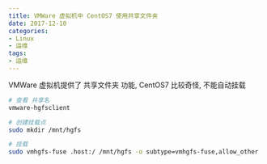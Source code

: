 ```yaml
---
title: VMWare 虚拟机中 CentOS7 使用共享文件夹
date: 2017-12-10
categories:
- Linux
- 运维
tags:
- 运维
---
```


VMWare 虚拟机提供了 共享文件夹 功能, CentOS7 比较奇怪, 不能自动挂载

<!-- more -->

```sh
# 查看 共享名
vmware-hgfsclient

# 创建挂载点
sudo mkdir /mnt/hgfs

# 挂载
sudo vmhgfs-fuse .host:/ /mnt/hgfs -o subtype=vmhgfs-fuse,allow_other
```
